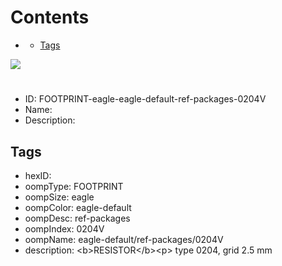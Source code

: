 



Contents
========

* [](#)
	* [Tags](#tags)
  
![][im]
# 

- ID: FOOTPRINT-eagle-eagle-default-ref-packages-0204V
- Name: 
- Description: 

## Tags

- hexID: 
- oompType: FOOTPRINT
- oompSize: eagle
- oompColor: eagle-default
- oompDesc: ref-packages
- oompIndex: 0204V
- oompName: eagle-default/ref-packages/0204V
- description: &lt;b&gt;RESISTOR&lt;/b&gt;&lt;p&gt;&#xD;
type 0204, grid 2.5 mm



[im]: image.png
